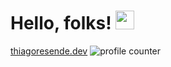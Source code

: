 # Hello, folks! <img src="https://raw.githubusercontent.com/MartinHeinz/MartinHeinz/master/wave.gif" width="30px">
[thiagoresende.dev](https://thiagoresende.com.br/)
![profile counter](https://komarev.com/ghpvc/?username=tresende&color=red)

